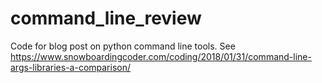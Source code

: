 # command_line_review
Code for blog post on python command line tools.  See 
https://www.snowboardingcoder.com/coding/2018/01/31/command-line-args-libraries-a-comparison/
